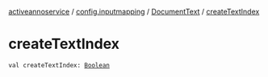 [activeannoservice](../../index.md) / [config.inputmapping](../index.md) / [DocumentText](index.md) / [createTextIndex](./create-text-index.md)

# createTextIndex

`val createTextIndex: `[`Boolean`](https://kotlinlang.org/api/latest/jvm/stdlib/kotlin/-boolean/index.html)